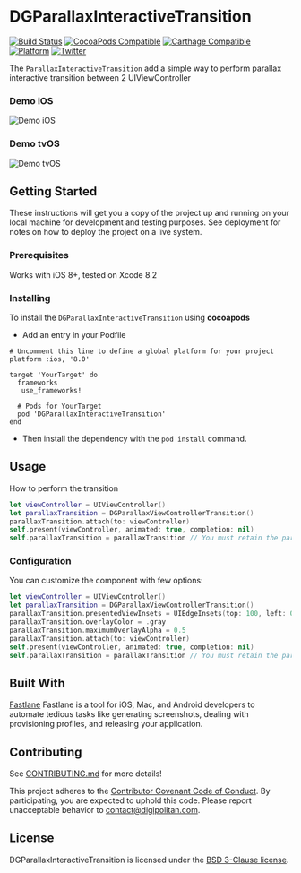 DGParallaxInteractiveTransition
=================================

[![Build Status](https://travis-ci.org/Digipolitan/parallax-interactive-transition-swift.svg?branch=master)](https://travis-ci.org/Digipolitan/parallax-interactive-transition-swift)
[![CocoaPods Compatible](https://img.shields.io/cocoapods/v/DGParallaxInteractiveTransition.svg)](https://img.shields.io/cocoapods/v/DGParallaxInteractiveTransition.svg)
[![Carthage Compatible](https://img.shields.io/badge/Carthage-compatible-4BC51D.svg?style=flat)](https://github.com/Carthage/Carthage)
[![Platform](https://img.shields.io/cocoapods/p/DGParallaxInteractiveTransition.svg?style=flat)](http://cocoadocs.org/docsets/DGParallaxInteractiveTransition)
[![Twitter](https://img.shields.io/badge/twitter-@Digipolitan-blue.svg?style=flat)](http://twitter.com/Digipolitan)

The `ParallaxInteractiveTransition` add a simple way to perform parallax interactive transition between 2 UIViewController

### Demo iOS

![Demo iOS](https://github.com/Digipolitan/parallax-interactive-transition-swift/blob/develop/Screenshots/ios_capture.gif?raw=true "Demo iOS")

### Demo tvOS

![Demo tvOS](https://github.com/Digipolitan/parallax-interactive-transition-swift/blob/develop/Screenshots/tvos_capture.gif?raw=true "Demo tvOS")


## Getting Started

These instructions will get you a copy of the project up and running on your local machine for development and testing purposes. See deployment for notes on how to deploy the project on a live system.

### Prerequisites

Works with iOS 8+, tested on Xcode 8.2

### Installing

To install the `DGParallaxInteractiveTransition` using **cocoapods**

- Add an entry in your Podfile  

```
# Uncomment this line to define a global platform for your project
platform :ios, '8.0'

target 'YourTarget' do
  frameworks
   use_frameworks!

  # Pods for YourTarget
  pod 'DGParallaxInteractiveTransition'
end
```

- Then install the dependency with the `pod install` command.

## Usage

How to perform the transition

```swift
let viewController = UIViewController()
let parallaxTransition = DGParallaxViewControllerTransition()
parallaxTransition.attach(to: viewController)
self.present(viewController, animated: true, completion: nil)
self.parallaxTransition = parallaxTransition // You must retain the parallax transition
```

### Configuration

You can customize the component with few options:

```swift
let viewController = UIViewController()
let parallaxTransition = DGParallaxViewControllerTransition()
parallaxTransition.presentedViewInsets = UIEdgeInsets(top: 100, left: 0, bottom: 0, right: 0)
parallaxTransition.overlayColor = .gray
parallaxTransition.maximumOverlayAlpha = 0.5
parallaxTransition.attach(to: viewController)
self.present(viewController, animated: true, completion: nil)
self.parallaxTransition = parallaxTransition // You must retain the parallax transition
```

## Built With

[Fastlane](https://fastlane.tools/)
Fastlane is a tool for iOS, Mac, and Android developers to automate tedious tasks like generating screenshots, dealing with provisioning profiles, and releasing your application.

## Contributing

See [CONTRIBUTING.md](CONTRIBUTING.md) for more details!

This project adheres to the [Contributor Covenant Code of Conduct](CODE_OF_CONDUCT.md).
By participating, you are expected to uphold this code. Please report
unacceptable behavior to [contact@digipolitan.com](mailto:contact@digipolitan.com).

## License

DGParallaxInteractiveTransition is licensed under the [BSD 3-Clause license](LICENSE).
